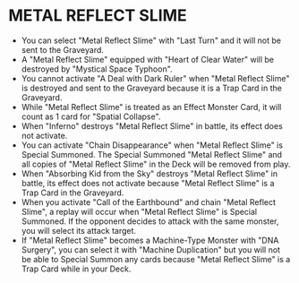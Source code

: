 # METAL REFLECT SLIME

*   You can select "Metal Reflect Slime" with "Last Turn" and it will not be sent to the Graveyard.
*   A "Metal Reflect Slime" equipped with "Heart of Clear Water" will be destroyed by "Mystical Space Typhoon".
*   You cannot activate "A Deal with Dark Ruler" when "Metal Reflect Slime" is destroyed and sent to the Graveyard because it is a Trap Card in the Graveyard.
*   While "Metal Reflect Slime" is treated as an Effect Monster Card, it will count as 1 card for "Spatial Collapse".
*   When "Inferno" destroys "Metal Reflect Slime" in battle, its effect does not activate.
*   You can activate "Chain Disappearance" when "Metal Reflect Slime" is Special Summoned. The Special Summoned "Metal Reflect Slime" and all copies of "Metal Reflect Slime" in the Deck will be removed from play.
*   When "Absorbing Kid from the Sky" destroys "Metal Reflect Slime" in battle, its effect does not activate because "Metal Reflect Slime" is a Trap Card in the Graveyard.
*   When you activate "Call of the Earthbound" and chain "Metal Reflect Slime", a replay will occur when "Metal Reflect Slime" is Special Summoned. If the opponent decides to attack with the same monster, you will select its attack target.
*   If "Metal Reflect Slime" becomes a Machine-Type Monster with "DNA Surgery", you can select it with "Machine Duplication" but you will not be able to Special Summon any cards because "Metal Reflect Slime" is a Trap Card while in your Deck.
